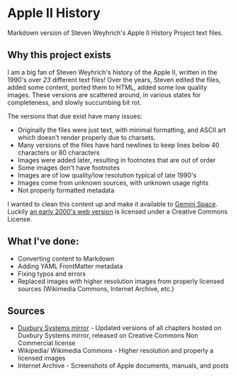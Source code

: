 # Apple II History

Markdown version of Steven Weyhrich's Apple II History Project text files.

## Why this project exists

I am a big fan of Steven Weyhrich's history of the Apple II, written in the 1990's over *23* different text files! Over the years, Steven edited the files, added some content, ported them to HTML, added some low quality images. These versions are scattered around, in various states for completeness, and slowly succumbing bit rot.

The versions that due exist have many issues:
* Originally the files were just text, with minimal formatting, and ASCII art which doesn't render properly due to charsets.
* Many versions of the files have hard newlines to keep lines below 40 characters or 80 characters
* Images were added later, resulting in footnotes that are out of order
* Some images don't have footnotes
* Images are of low quality/low resolution typical of late 1990's
* Images come from unknown sources, with unknown usage rights 
* Not properly formatted metadata

I wanted to clean this content up and make it available to [Gemini Space](https://en.wikipedia.org/wiki/Gemini_(protocol)). Luckily [an early 2000's web version](https://www.duxburysystems.org/downloads/library/texas/apple/history/history/ah01.html) is licensed under a Creative Commons License.

## What I've done:
* Converting content to Markdown
* Adding YAML FrontMatter metadata
* Fixing typos and errors
* Replaced images with higher resolution images from properly licensed sources (Wikimedia Commons, Internet Archive, etc.)

## Sources
* [Duxbury Systems mirror](https://www.duxburysystems.org/downloads/library/texas/apple/history/history/ah01.html) - Updated versions of all chapters hosted on Duxbury Systems mirror, released on Creative Commons Non Commercial license
* Wikipedia/ Wikimedia Commons - Higher resolution and properly a licensed images
* Internet Archive - Screenshots of Apple documents, manuals, and posts
